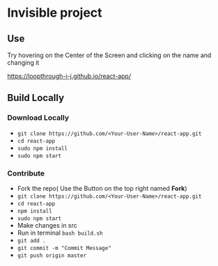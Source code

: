 # Invisible project 

## Use
Try hovering on the Center of the Screen and clicking on the name and changing it

https://loopthrough-i-j.github.io/react-app/

## Build Locally

### Download Locally

- ```git clone https://github.com/<Your-User-Name>/react-app.git```
- ```cd react-app``` 
- ```sudo npm install```
- ```sudo npm start```

### Contribute

- Fork the repo( Use the Button on the top right named **Fork**)
- ```git clone https://github.com/<Your-User-Name>/react-app.git```
- ```cd react-app``` 
- ```npm install```
- ```sudo npm start```
- Make changes in src
- Run in terminal ```bash build.sh```
- ```git add .```
- ```git commit -m "Commit Message"```
- ```git push origin master```